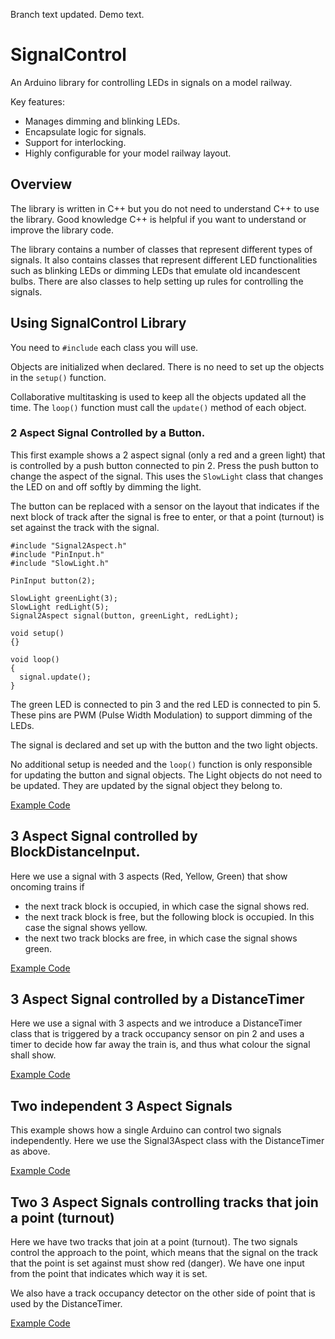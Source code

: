 Branch text updated.
Demo text.

# SignalControl
An Arduino library for controlling LEDs in signals on a model railway.

Key features:
* Manages dimming and blinking LEDs.
* Encapsulate logic for signals.
* Support for interlocking.
* Highly configurable for your model railway layout.

## Overview 

The library is written in C++ but you do not need to understand C++ to use the library.
Good knowledge C++ is helpful if you want to understand or improve the library code.

The library contains a number of classes that represent different types
of signals. 
It also contains classes that represent different LED functionalities such
as blinking LEDs or dimming LEDs that emulate old incandescent bulbs.
There are also classes to help setting up rules for controlling the signals.

## Using SignalControl Library

You need to ```#include``` each class you will use.

Objects are initialized when declared. 
There is no need to set up the objects in the ```setup()``` function.

Collaborative multitasking is used to keep all the objects updated all
the time.
The ```loop()``` function must call the ```update()``` method of each object.

### 2 Aspect Signal Controlled by a Button.

This first example shows a 2 aspect signal (only a red and a green light)
that is controlled by a push button connected to pin 2. 
Press the push button to change the aspect of the signal.
This uses the ```SlowLight``` class that changes the LED on and off 
softly by dimming the light.

The button can be replaced with a sensor on the layout that indicates
if the next block of track after the signal is free to enter, or
that a point (turnout) is set against the track with the signal. 

```
#include "Signal2Aspect.h"
#include "PinInput.h"
#include "SlowLight.h"

PinInput button(2);

SlowLight greenLight(3);
SlowLight redLight(5);
Signal2Aspect signal(button, greenLight, redLight);

void setup()
{}

void loop()
{
  signal.update();
}
```
The green LED is connected to pin 3 and the red LED is connected to pin 5.
These pins are PWM (Pulse Width Modulation) to support dimming of the LEDs.

The signal is declared and set up with the button and the two light objects.

No additional setup is needed and the ```loop()``` function is only
responsible for updating the button and signal objects. 
The Light objects do not need to be updated. 
They are updated by the signal object they belong to.

[Example Code](examples/Signal2AspectWithButton/Signal2AspectWithButton.ino)

## 3 Aspect Signal controlled by BlockDistanceInput.

Here we use a signal with 3 aspects (Red, Yellow, Green) that show oncoming
trains if
 * the next track block is occupied, in which case the signal shows red.
 * the next track block is free, but the following block is occupied.
   In this case the signal shows yellow.
 * the next two track blocks are free, in which case the signal shows green.
 
[Example Code](examples/Signal3AspectWithBlockDistanceInput/Signal3AspectWithBlockDistanceInput.ino)

## 3 Aspect Signal controlled by a DistanceTimer

Here we use a signal with 3 aspects and we introduce
a DistanceTimer class that is triggered by a track occupancy sensor on pin 2
and uses a timer to decide how far away the train is, and thus what 
colour the signal shall show.
 
[Example Code](examples/Signal3AspectWithDistanceTimer/Signal3AspectWithDistanceTimer.ino)

## Two independent 3 Aspect Signals

This example shows how a single Arduino can control two signals independently.
Here we use the Signal3Aspect class with the DistanceTimer as above.

[Example Code](examples/TwoIndependentSignal3Aspect/TwoIndependentSignal3Aspect.ino)

## Two 3 Aspect Signals controlling tracks that join a point (turnout)

Here we have two tracks that join at a point (turnout). 
The two signals control the approach to the point, which means that the
signal on the track that the point is set against must show red (danger).
We have one input from the point that indicates which way it is set.

We also have a track occupancy detector on the other side of point that
is used by the DistanceTimer.

[Example Code](examples/TwoSignal3AspectJoiningPoint/TwoSignal3AspectJoiningPoint.ino)
